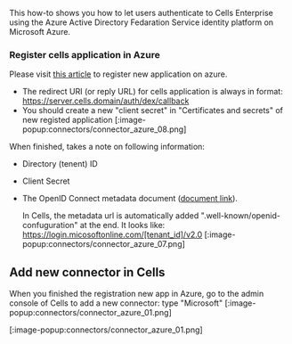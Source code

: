 This how-to shows you how to let users authenticate to Cells Enterprise using the Azure Active Directory Fedaration Service identity platform on Microsoft Azure.

### Register cells application in Azure
Please visit [this article](https://docs.microsoft.com/en-us/graph/auth-register-app-v2) to register new application on azure.
- The redirect URI (or reply URL) for cells application is always in format: https://server.cells.domain/auth/dex/callback
- You should create a new "client secret" in "Certificates and secrets" of new registed application
  [:image-popup:connectors/connector_azure_08.png]

When finished, takes a note on following information:
- Directory (tenent) ID
- Client Secret
- The OpenID Connect metadata document ([document link](https://login.microsoftonline.com/tenentId/v2.0)). 
  
  In Cells, the metadata url is automatically added ".well-known/openid-confuguration" at the end. It looks like: https://login.micosoftonline.com/[tenant_id]/v2.0
   [:image-popup:connectors/connector_azure_07.png]  

## Add new connector in Cells
When you finished the registration new app in Azure, go to the admin console of Cells to add a new connector: type "Microsoft"
  [:image-popup:connectors/connector_azure_01.png]

  [:image-popup:connectors/connector_azure_01.png]

